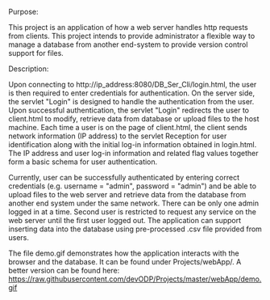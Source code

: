 
Purpose:

This project is an application of how a web server handles http requests from clients. This project intends to provide administrator a flexible way to manage a database from another end-system to provide version control support for files.

Description:

Upon connecting to http://ip_address:8080/DB_Ser_Cli/login.html, the user is then required to enter credentials for authentication. On the server side, the servlet "Login" is designed to handle the authentication from the user. Upon successful authentication, the servlet "Login" redirects the user to client.html to modify, retrieve data from database or upload files to the host machine. Each time a user is on the page of client.html, the client sends network information (IP address) to the servlet Reception for user identification along with the initial log-in information obtained in login.html. The IP address and user log-in information and related flag values together form a basic schema for user authentication. 

Currently, user can be successfully authenticated by entering correct credentials (e.g. username = "admin", password = "admin") and be able to upload files to the web server and retrieve data from the database from another end system under the same network. 
There can be only one admin logged in at a time. Second user is restricted to request any service on the web server until the first user logged out. The application can support inserting data into the database using pre-processed .csv file provided from users.

The file demo.gif demonstrates how the application interacts with the browser and the database. It can be found under Projects/webApp/. A better version can be found here:
https://raw.githubusercontent.com/devODP/Projects/master/webApp/demo.gif
